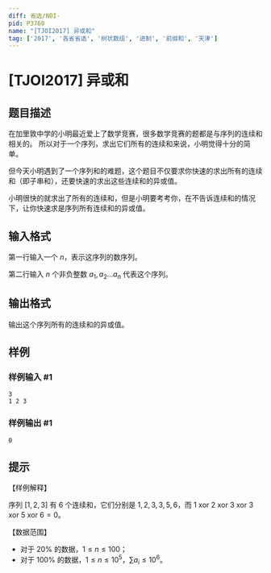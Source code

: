 ```yaml
---
diff: 省选/NOI-
pid: P3760
name: "[TJOI2017] 异或和"
tag: ['2017', '各省省选', '树状数组', '进制', '前缀和', '天津']
---
```

# [TJOI2017] 异或和
## 题目描述

在加里敦中学的小明最近爱上了数学竞赛，很多数学竞赛的题都是与序列的连续和相关的。  所以对于一个序列，求出它们所有的连续和来说，小明觉得十分的简单。  

但今天小明遇到了一个序列和的难题，这个题目不仅要求你快速的求出所有的连续和（即子串和），还要快速的求出这些连续和的异或值。  

小明很快的就求出了所有的连续和，但是小明要考考你，在不告诉连续和的情况下，让你快速求是序列所有连续和的异或值。

## 输入格式

第一行输入一个 $n$，表示这序列的数序列。

第二行输入 $n$ 个非负整数 $a_1,a_2 \dots a_n$ 代表这个序列。
## 输出格式

输出这个序列所有的连续和的异或值。

## 样例

### 样例输入 #1
```
3
1 2 3
```
### 样例输出 #1
```
0
```
## 提示

【样例解释】

序列 $[1,2,3]$ 有 $6$ 个连续和，它们分别是 $1,2,3,3,5,6$，而 $1 \text{ xor } 2 \text{ xor } 3 \text{ xor } 3 \text{ xor } 5 \text{ xor } 6 = 0$。

【数据范围】

- 对于 $20\%$ 的数据，$1\le n \le 100$；
- 对于 $100\%$ 的数据，$1\le n \le 10^5$，$\sum a_i \le 10^6$。

